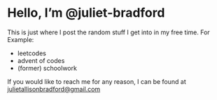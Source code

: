 # Hello, I’m @juliet-bradford
  This is just where I post the random stuff I get into in my free time. For Example:
  - leetcodes
  - advent of codes
  - (former) schoolwork

If you would like to reach me for any reason, I can be found at julietallisonbradford@gmail.com

<!---
juliet-bradford/juliet-bradford is a ✨ special ✨ repository because its `README.md` (this file) appears on your GitHub profile.
You can click the Preview link to take a look at your changes.
--->

